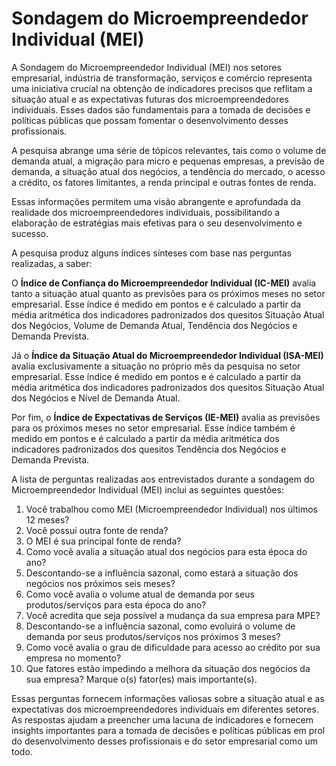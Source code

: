 # Sondagem do Microempreendedor Individual (MEI)

A Sondagem do Microempreendedor Individual (MEI) nos setores empresarial, indústria de transformação, serviços e comércio representa uma iniciativa crucial na obtenção de indicadores precisos que reflitam a situação atual e as expectativas futuras dos microempreendedores individuais. Esses dados são fundamentais para a tomada de decisões e políticas públicas que possam fomentar o desenvolvimento desses profissionais.

A pesquisa abrange uma série de tópicos relevantes, tais como o volume de demanda atual, a migração para micro e pequenas empresas, a previsão de demanda, a situação atual dos negócios, a tendência do mercado, o acesso a crédito, os fatores limitantes, a renda principal e outras fontes de renda. 

Essas informações permitem uma visão abrangente e aprofundada da realidade dos microempreendedores individuais, possibilitando a elaboração de estratégias mais efetivas para o seu desenvolvimento e sucesso.

A pesquisa produz alguns índices sínteses com base nas perguntas realizadas, a saber:

O **Índice de Confiança do Microempreendedor Individual (IC-MEI)** avalia tanto a situação atual quanto as previsões para os próximos meses no setor empresarial. Esse índice é medido em pontos e é calculado a partir da média aritmética dos indicadores padronizados dos quesitos Situação Atual dos Negócios, Volume de Demanda Atual, Tendência dos Negócios e Demanda Prevista.

Já o **Índice da Situação Atual do Microempreendedor Individual (ISA-MEI)** avalia exclusivamente a situação no próprio mês da pesquisa no setor empresarial. Esse índice é medido em pontos e é calculado a partir da média aritmética dos indicadores padronizados dos quesitos Situação Atual dos Negócios e Nível de Demanda Atual.

Por fim, o **Índice de Expectativas de Serviços (IE-MEI)** avalia as previsões para os próximos meses no setor empresarial. Esse índice também é medido em pontos e é calculado a partir da média aritmética dos indicadores padronizados dos quesitos Tendência dos Negócios e Demanda Prevista.

A lista de perguntas realizadas aos entrevistados durante a sondagem do Microempreendedor Individual (MEI) inclui as seguintes questões:


1. Você trabalhou como MEI (Microempreendedor Individual) nos últimos 12 meses?
1. Você possui outra fonte de renda?
1. O MEI é sua principal fonte de renda?
1. Como você avalia a situação atual dos negócios para esta época do ano?
1. Descontando-se a influência sazonal, como estará a situação dos negócios nos próximos seis meses?
1. Como você avalia o volume atual de demanda por seus produtos/serviços para esta época do ano?
1. Você acredita que seja possível a mudança da sua empresa para MPE?
1. Descontando-se a influência sazonal, como evoluirá o volume de demanda por seus produtos/serviços nos próximos 3 meses?
1. Como você avalia o grau de dificuldade para acesso ao crédito por sua empresa no momento?
1. Que fatores estão impedindo a melhora da situação dos negócios da sua empresa? Marque o(s) fator(es) mais importante(s).

Essas perguntas fornecem informações valiosas sobre a situação atual e as expectativas dos microempreendedores individuais em diferentes setores. As respostas ajudam a preencher uma lacuna de indicadores e fornecem insights importantes para a tomada de decisões e políticas públicas em prol do desenvolvimento desses profissionais e do setor empresarial como um todo.

